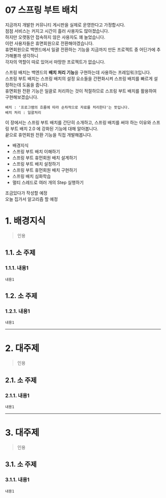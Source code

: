07 스프링 부트 배치
======================= 
지금까지 개발한 커뮤니티 게시판을 실제로 운영한다고 가정합시다.        
점점 서비스는 커지고 시간이 흘러 사용자도 많아졌습니다.          
하지만 오랫동안 접속하지 않은 사용자도 꽤 늘었습니다.      
이런 사용자들은 휴면회원으로 전환해야겠습니다.      
휴면회원으로 백엔드에서 일괄 전환하는 기능을 지금까지 만든 프로젝트 중 어딘가에 추가해볼까 생각하니        
각자의 역할이 따로 있어서 마땅한 프로젝트가 없습니다.       
                
스프링 배치는 백엔드의 **배치 처리 기능**을 구현하는데 사용하는 프레임워크입니다.                
스프링 부트 배치는 스프링 배치의 설정 요소들을 간편화시켜 스프링 배치를 빠르게 설정하는데 도움을 줍니다.             
휴면회원 전환 기능은 일괄로 처리하는 것이 적절하므로 스프링 부트 배치를 활용하여 구현해보겠습니다.             

```
배치 : '프로그램의 흐름에 따라 순차적으로 자료를 처리한다'는 뜻입니다.   
배치 처리 : 일괄처리  
```
   
이 장에서는 스프링 부트 배치를 간단히 소개하고, 스프링 배치를 써야 하는 이유와 스프링 부트 배치 2.0 에 강화된 기능에 대해 알아봅니다.   
끝으로 휴먼회원 전환 기능을 직접 개발해봅니다.  
   
* 배경지식         
* 스프링 부트 배치 이해하기             
* 스프링 부트 휴먼회원 배치 설계하기       
* 스프링 부트 배치 설정하기     
* 스프링 부트 휴먼회원 배치 구현하기      
* 스프링 배치 심화학습      
* 멀티 스레드로 여러 개의 Step 실행하기   

조금있다가 작성할 예정  
오늘 집가서 알고리즘 할 예정
# 1. 배경지식  
> 인용
## 1.1. 소 주제
### 1.1.1. 내용1
```
내용1
```
## 1.2. 소 주제
### 1.2.1. 내용1
```
내용1
```

***
# 2. 대주제
> 인용
## 2.1. 소 주제
### 2.1.1. 내용1
```
내용1
```   

***
# 3. 대주제
> 인용
## 3.1. 소 주제
### 3.1.1. 내용1
```
내용1
```
